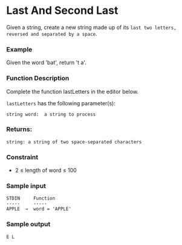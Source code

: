 # Last And Second Last

Given a string, create a new string made up of its ``last two letters, reversed and separated by a space``.

 

### Example

Given the word 'bat', return 't a'.

 

### Function Description

Complete the function lastLetters in the editor below.

 

``lastLetters`` has the following parameter(s):

    string word:  a string to process

 

### Returns:

    string: a string of two space-separated characters

 

### Constraint

- 2 ≤ length of word ≤ 100

### Sample input
    STDIN     Function
    -----     -----
    APPLE  →  word = 'APPLE'

### Sample output
    E L